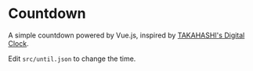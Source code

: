 # Countdown

A simple countdown powered by Vue.js, inspired by [TAKAHASHI's Digital Clock](https://codepen.io/gau/pen/LjQwGp).

Edit `src/until.json` to change the time.

